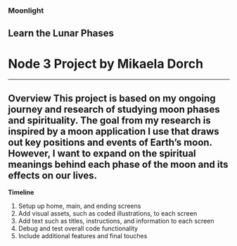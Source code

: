 ### Moonlight
## Learn the Lunar Phases
# Node 3 Project by Mikaela Dorch
---
**Overview**
This project is based on my ongoing journey and research of studying moon phases and spirituality. The goal from my research is inspired by a moon application I use that draws out key positions and events of Earth’s moon. However, I want to expand on the spiritual meanings behind each phase of the moon and its effects on our lives.
---
**Timeline**
1. Setup up home, main, and ending screens
2. Add visual assets, such as coded illustrations, to each screen
3. Add text such as titles, instructions, and information to each screen
4. Debug and test overall code functionality
5. Include additional features and final touches
